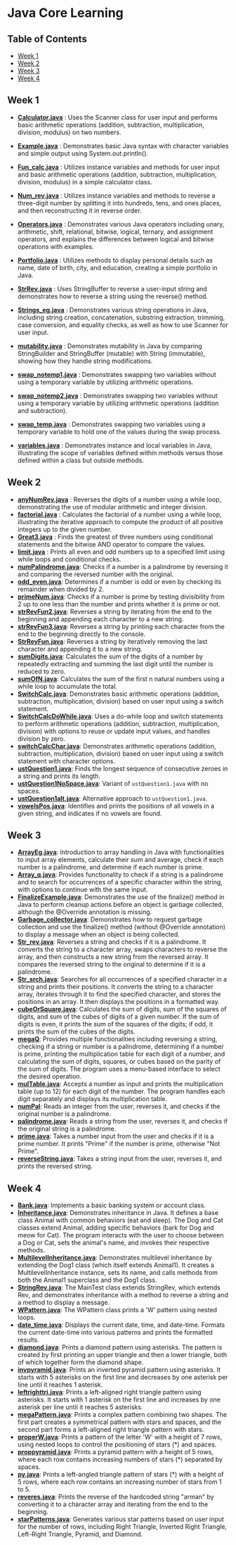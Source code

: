# Java Core Learning

## Table of Contents

* [Week 1](#week-1)
* [Week 2](#week-2)
* [Week 3](#week-3)
* [Week 4](#week-4)

## Week 1

* [**Calculator.java**](https://github.com/arman071122/javaCore/blob/main/Java/src/week1/Calculator.java) : Uses the Scanner class for user input and performs basic arithmetic operations (addition, subtraction, multiplication, division, modulus) on two numbers.
  
* [**Example.java**](https://github.com/arman071122/javaCore/blob/main/Java/src/week1/Example.java) : Demonstrates basic Java syntax with character variables and simple output using System.out.println().
  
* [**Fun_calc.java**](https://github.com/arman071122/javaCore/blob/main/Java/src/week1/Fun_calc.java) : Utilizes instance variables and methods for user input and basic arithmetic operations (addition, subtraction, multiplication, division, modulus) in a simple calculator class.
* [**Num_rev.java**](https://github.com/arman071122/javaCore/blob/main/Java/src/week1/Num_rev.java) : Utilizes instance variables and methods to reverse a three-digit number by splitting it into hundreds, tens, and ones places, and then reconstructing it in reverse order.
* [**Operators.java**](https://github.com/arman071122/javaCore/blob/main/Java/src/week1/Operators.java) : Demonstrates various Java operators including unary, arithmetic, shift, relational, bitwise, logical, ternary, and assignment operators, and explains the differences between logical and bitwise operations with examples.
* [**Portfolio.java**](https://github.com/arman071122/javaCore/blob/main/Java/src/week1/Portfolio.java) : Utilizes methods to display personal details such as name, date of birth, city, and education, creating a simple portfolio in Java.
* [**StrRev.java**](https://github.com/arman071122/javaCore/blob/main/Java/src/week1/StrRev.java) : Uses StringBuffer to reverse a user-input string and demonstrates how to reverse a string using the reverse() method.
* [**Strings_eg.java**](https://github.com/arman071122/javaCore/blob/main/Java/src/week1/Strings_eg.java) : Demonstrates various string operations in Java, including string creation, concatenation, substring extraction, trimming, case conversion, and equality checks, as well as how to use Scanner for user input.
* [**mutability.java**](https://github.com/arman071122/javaCore/blob/main/Java/src/week1/mutability.java) : Demonstrates mutability in Java by comparing StringBuilder and StringBuffer (mutable) with String (immutable), showing how they handle string modifications.
* [**swap_notemp1.java**](https://github.com/arman071122/javaCore/blob/main/Java/src/week1/swap_notemp1.java) : Demonstrates swapping two variables without using a temporary variable by utilizing arithmetic operations.
* [**swap_notemp2.java**](https://github.com/arman071122/javaCore/blob/main/Java/src/week1/swap_notemp2.java) : Demonstrates swapping two variables without using a temporary variable by utilizing arithmetic operations (addition and subtraction).
* [**swap_temp.java**](https://github.com/arman071122/javaCore/blob/main/Java/src/week1/swap_temp.java) : Demonstrates swapping two variables using a temporary variable to hold one of the values during the swap process.
* [**variables.java**](https://github.com/arman071122/javaCore/blob/main/Java/src/week1/variables.java) : Demonstrates instance and local variables in Java, illustrating the scope of variables defined within methods versus those defined within a class but outside methods.

## Week 2

* [**anyNumRev.java**](https://github.com/arman071122/javaCore/blob/main/Java/src/week2/anyNumRev.java) : Reverses the digits of a number using a while loop, demonstrating the use of modular arithmetic and integer division.
* [**factorial.java**](https://github.com/arman071122/javaCore/blob/main/Java/src/week2/factorial.java) : Calculates the factorial of a number using a while loop, illustrating the iterative approach to compute the product of all positive integers up to the given number.
* [**Great3.java**](https://github.com/arman071122/javaCore/blob/main/Java/src/week2/Great3.java) : Finds the greatest of three numbers using conditional statements and the bitwise AND operator to compare the values.
* [**limit.java**](https://github.com/arman071122/javaCore/blob/main/Java/src/week2/limit.java) : Prints all even and odd numbers up to a specified limit using while loops and conditional checks.
* [**numPalindrome.java**](https://github.com/arman071122/javaCore/blob/main/Java/src/week2/numPalindrome.java): Checks if a number is a palindrome by reversing it and comparing the reversed number with the original.
* [**odd_even.java**](https://github.com/arman071122/javaCore/blob/main/Java/src/week2/odd_even.java): Determines if a number is odd or even by checking its remainder when divided by 2.
* [**primeNum.java**](https://github.com/arman071122/javaCore/blob/main/Java/src/week2/primeNum.java): Checks if a number is prime by testing divisibility from 2 up to one less than the number and prints whether it is prime or not.
* [**strRevFun2.java**](https://github.com/arman071122/javaCore/blob/main/Java/src/week2/strRevFun2.java):  Reverses a string by iterating from the end to the beginning and appending each character to a new string.
* [**strRevFun3.java**](https://github.com/arman071122/javaCore/blob/main/Java/src/week2/strRevFun3.java): Reverses a string by printing each character from the end to the beginning directly to the console.
* [**StrRevFun.java**](https://github.com/arman071122/javaCore/blob/main/Java/src/week2/StrRevFun.java): Reverses a string by iteratively removing the last character and appending it to a new string.
* [**sumDigits.java**](https://github.com/arman071122/javaCore/blob/main/Java/src/week2/sumDigits.java): Calculates the sum of the digits of a number by repeatedly extracting and summing the last digit until the number is reduced to zero.
* [**sumOfN.java**](https://github.com/arman071122/javaCore/blob/main/Java/src/week2/sumOfN.java): Calculates the sum of the first n natural numbers using a while loop to accumulate the total.
* [**SwitchCalc.java**](https://github.com/arman071122/javaCore/blob/main/Java/src/week2/SwitchCalc.java): Demonstrates basic arithmetic operations (addition, subtraction, multiplication, division) based on user input using a switch statement.
* [**SwitchCalcDoWhile.java**](https://github.com/arman071122/javaCore/blob/main/Java/src/week2/SwitchCalcDoWhile.java): Uses a do-while loop and switch statements to perform arithmetic operations (addition, subtraction, multiplication, division) with options to reuse or update input values, and handles division by zero.
* [**switchCalcChar.java**](https://github.com/arman071122/javaCore/blob/main/Java/src/week2/switchCalcChar.java): Demonstrates arithmetic operations (addition, subtraction, multiplication, division) based on user input using a switch statement with character options.
* [**ustQuestion1.java**](https://github.com/arman071122/javaCore/blob/main/Java/src/week2/ustQuestion1.java): Finds the longest sequence of consecutive zeroes in a string and prints its length.
* [**ustQuestion1NoSpace.java**](https://github.com/arman071122/javaCore/blob/main/Java/src/week2/ustQuestion1NoSpace.java): Variant of `ustQuestion1.java` with no spaces.
* [**ustQuestion1alt.java**](https://github.com/arman071122/javaCore/blob/main/Java/src/week2/ustQuestion1alt.java): Alternative approach to `ustQuestion1.java`.
* [**vowelsPos.java**](https://github.com/arman071122/javaCore/blob/main/Java/src/week2/vowelsPos.java): Identifies and prints the positions of all vowels in a given string, and indicates if no vowels are found.

## Week 3

* [**ArrayEg.java**](https://github.com/arman071122/javaCore/blob/main/Java/src/week3/ArrayEg.java): Introduction to array handling in Java with functionalities to input array elements, calculate their sum and average, check if each number is a palindrome, and determine if each number is prime.
* [**Array_q.java**](https://github.com/arman071122/javaCore/blob/main/Java/src/week3/Array_q.java): Provides functionality to check if a string is a palindrome and to search for occurrences of a specific character within the string, with options to continue with the same input.
* [**FinalizeExample.java**](https://github.com/arman071122/javaCore/blob/main/Java/src/week3/FinalizeExample.java): Demonstrates the use of the finalize() method in Java to perform cleanup actions before an object is garbage collected, although the @Override annotation is missing.
* [**Garbage_collector.java**](https://github.com/arman071122/javaCore/blob/main/Java/src/week3/Garbage_collector.java): Demonstrates how to request garbage collection and use the finalize() method (without @Override annotation) to display a message when an object is being collected.
* [**Str_rev.java**](https://github.com/arman071122/javaCore/blob/main/Java/src/week3/Str_rev.java): Reverses a string and checks if it is a palindrome. It converts the string to a character array, swaps characters to reverse the array, and then constructs a new string from the reversed array. It compares the reversed string to the original to determine if it is a palindrome.
* [**Str_srch.java**](https://github.com/arman071122/javaCore/blob/main/Java/src/week3/Str_srch.java): Searches for all occurrences of a specified character in a string and prints their positions. It converts the string to a character array, iterates through it to find the specified character, and stores the positions in an array. It then displays the positions in a formatted way.
* [**cubeOrSquare.java**](https://github.com/arman071122/javaCore/blob/main/Java/src/week3/cubeOrSquare.java): Calculates the sum of digits, sum of the squares of digits, and sum of the cubes of digits of a given number. If the sum of digits is even, it prints the sum of the squares of the digits; if odd, it prints the sum of the cubes of the digits.
* [**megaQ**](https://github.com/arman071122/javaCore/blob/main/Java/src/week3/megaQ.java): Provides multiple functionalities including reversing a string, checking if a string or number is a palindrome, determining if a number is prime, printing the multiplication table for each digit of a number, and calculating the sum of digits, squares, or cubes based on the parity of the sum of digits. The program uses a menu-based interface to select the desired operation.
* [**mulTable.java**](https://github.com/arman071122/javaCore/blob/main/Java/src/week3/mulTable.java): Accepts a number as input and prints the multiplication table (up to 12) for each digit of the number. The program handles each digit separately and displays its multiplication table.
* [**numPal**](https://github.com/arman071122/javaCore/blob/main/Java/src/week3/numPal.java): Reads an integer from the user, reverses it, and checks if the original number is a palindrome.
* [**palindrome.java**](https://github.com/arman071122/javaCore/blob/main/Java/src/week3/palindrome.java): Reads a string from the user, reverses it, and checks if the original string is a palindrome.
* [**prime.java**](https://github.com/arman071122/javaCore/blob/main/Java/src/week3/prime.java): Takes a number input from the user and checks if it is a prime number. It prints "Prime" if the number is prime, otherwise "Not Prime".
* [**reverseString.java**](https://github.com/arman071122/javaCore/blob/main/Java/src/week3/reverseString.java): Takes a string input from the user, reverses it, and prints the reversed string.

## Week 4

* [**Bank.java**](https://github.com/arman071122/javaCore/blob/main/Java/src/week4/Bank.java): Implements a basic banking system or account class.
* [**Inheritance.java**](https://github.com/arman071122/javaCore/blob/main/Java/src/week4/Inheritance.java): Demonstrates inheritance in Java. It defines a base class Animal with common behaviors (eat and sleep). The Dog and Cat classes extend Animal, adding specific behaviors (bark for Dog and meow for Cat). The program interacts with the user to choose between a Dog or Cat, sets the animal's name, and invokes their respective methods.
* [**MultilevelInheritance.java**](https://github.com/arman071122/javaCore/blob/main/Java/src/week4/MultilevelInheritance.java): Demonstrates multilevel inheritance by extending the Dog1 class (which itself extends Animal1). It creates a MultilevelInheritance instance, sets its name, and calls methods from both the Animal1 superclass and the Dog1 class.
* [**StringRev.java**](https://github.com/arman071122/javaCore/blob/main/Java/src/week4/StringRev.java): The MainTest class extends StringRev, which extends Rev, and demonstrates inheritance with a method to reverse a string and a method to display a message.
* [**WPattern.java**](https://github.com/arman071122/javaCore/blob/main/Java/src/week4/WPattern.java): The WPattern class prints a 'W' pattern using nested loops.
* [**date_time.java**](https://github.com/arman071122/javaCore/blob/main/Java/src/week4/date_time.java): Displays the current date, time, and date-time. Formats the current date-time into various patterns and prints the formatted results.
* [**diamond.java**](https://github.com/arman071122/javaCore/blob/main/Java/src/week4/diamond.java): Prints a diamond pattern using asterisks. The pattern is created by first printing an upper triangle and then a lower triangle, both of which together form the diamond shape.
* [**invpyramid.java**](https://github.com/arman071122/javaCore/blob/main/Java/src/week4/invpyramid.java): Prints an inverted pyramid pattern using asterisks. It starts with 5 asterisks on the first line and decreases by one asterisk per line until it reaches 1 asterisk.
* [**leftrighttri.java**](https://github.com/arman071122/javaCore/blob/main/Java/src/week4/leftrighttri.java): Prints a left-aligned right triangle pattern using asterisks. It starts with 1 asterisk on the first line and increases by one asterisk per line until it reaches 5 asterisks.
* [**megaPattern.java**](https://github.com/arman071122/javaCore/blob/main/Java/src/week4/megaPattern.java): Prints a complex pattern combining two shapes. The first part creates a symmetrical pattern with stars and spaces, and the second part forms a left-aligned right triangle pattern with stars.
* [**properW.java**](https://github.com/arman071122/javaCore/blob/main/Java/src/week4/properW.java): Prints a pattern of the letter 'W' with a height of 7 rows, using nested loops to control the positioning of stars (*) and spaces.
* [**proppyramid.java**](https://github.com/arman071122/javaCore/blob/main/Java/src/week4/proppyramid.java): Prints a pyramid pattern with a height of 5 rows, where each row contains increasing numbers of stars (*) separated by spaces.
* [**py.java**](https://github.com/arman071122/javaCore/blob/main/Java/src/week4/py.java): Prints a left-angled triangle pattern of stars (*) with a height of 5 rows, where each row contains an increasing number of stars from 1 to 5.
* [**reveres.java**](https://github.com/arman071122/javaCore/blob/main/Java/src/week4/reveres.java): Prints the reverse of the hardcoded string "arman" by converting it to a character array and iterating from the end to the beginning.
* [**starPatterns.java**](https://github.com/arman071122/javaCore/blob/main/Java/src/week4/starPatterns.java): Generates various star patterns based on user input for the number of rows, including Right Triangle, Inverted Right Triangle, Left-Right Triangle, Pyramid, and Diamond.
